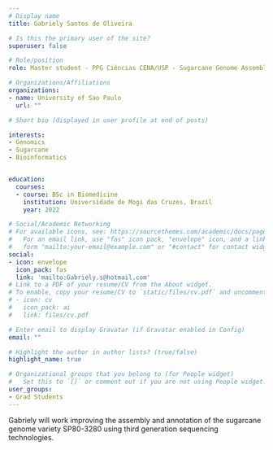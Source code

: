 ```yaml
---
# Display name
title: Gabriely Santos de Oliveira

# Is this the primary user of the site?
superuser: false

# Role/position
role: Master student - PPG Ciências CENA/USP - Sugarcane Genome Assembly

# Organizations/Affiliations
organizations:
- name: University of Sao Paulo 
  url: ""

# Short bio (displayed in user profile at end of posts)

interests:
- Genomics
- Sugarcane
- Bioinformatics


education:
  courses:
  - course: BSc in Biomedicine
    institution: Universidade de Mogi das Cruzes, Brazil
    year: 2022

# Social/Academic Networking
# For available icons, see: https://sourcethemes.com/academic/docs/page-builder/#icons
#   For an email link, use "fas" icon pack, "envelope" icon, and a link in the
#   form "mailto:your-email@example.com" or "#contact" for contact widget.
social:
- icon: envelope
  icon_pack: fas
  link: 'mailto:Gabriely.s@hotmail.com'
# Link to a PDF of your resume/CV from the About widget.
# To enable, copy your resume/CV to `static/files/cv.pdf` and uncomment the lines below.
# - icon: cv
#   icon_pack: ai
#   link: files/cv.pdf

# Enter email to display Gravatar (if Gravatar enabled in Config)
email: ""

# Highlight the author in author lists? (true/false)
highlight_name: true

# Organizational groups that you belong to (for People widget)
#   Set this to `[]` or comment out if you are not using People widget.
user_groups:
- Grad Students
---
```


Gabriely will work improving the assembly and annotation of the sugarcane genome variety SP80-3280 using third generation sequencing technologies.
